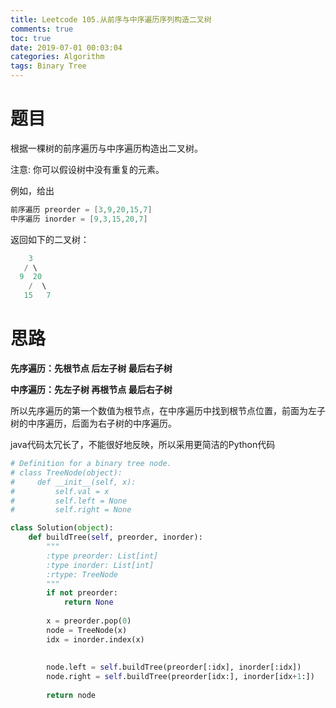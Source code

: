 ```yaml
---
title: Leetcode 105.从前序与中序遍历序列构造二叉树
comments: true
toc: true
date: 2019-07-01 00:03:04
categories: Algorithm
tags: Binary Tree
---
```


# 题目

根据一棵树的前序遍历与中序遍历构造出二叉树。

注意:
你可以假设树中没有重复的元素。

例如，给出

```java
前序遍历 preorder = [3,9,20,15,7]
中序遍历 inorder = [9,3,15,20,7]
```

返回如下的二叉树：

```java
    3
   / \
  9  20
    /  \
   15   7
```

# 思路

**先序遍历：先根节点 后左子树 最后右子树**

**中序遍历：先左子树 再根节点 最后右子树**

所以先序遍历的第一个数值为根节点，在中序遍历中找到根节点位置，前面为左子树的中序遍历，后面为右子树的中序遍历。

java代码太冗长了，不能很好地反映，所以采用更简洁的Python代码

```python
# Definition for a binary tree node.
# class TreeNode(object):
#     def __init__(self, x):
#         self.val = x
#         self.left = None
#         self.right = None

class Solution(object):
    def buildTree(self, preorder, inorder):
        """
        :type preorder: List[int]
        :type inorder: List[int]
        :rtype: TreeNode
        """
        if not preorder:
            return None
        
        x = preorder.pop(0)
        node = TreeNode(x)
        idx = inorder.index(x)
        
        
        node.left = self.buildTree(preorder[:idx], inorder[:idx])
        node.right = self.buildTree(preorder[idx:], inorder[idx+1:])
        
        return node
```